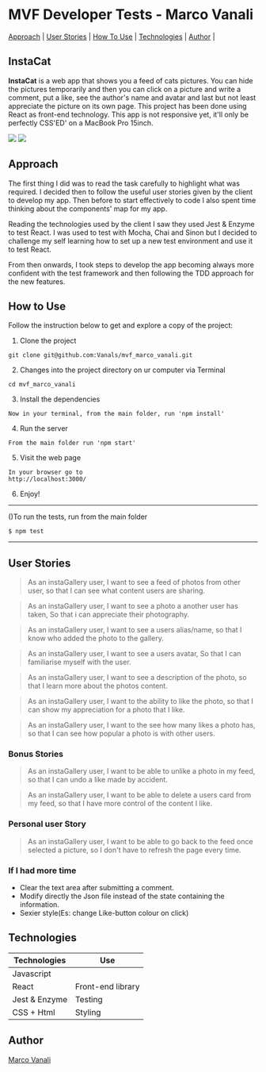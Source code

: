 # MVF Developer Tests - Marco Vanali
[Approach](#approach) | [User Stories](#user-stories) | [How To Use](#how-to-use) | [Technologies](#technologies) | [Author](#author) |

## InstaCat

<b>InstaCat</b> is a web app that shows you a feed of cats pictures. You can hide the pictures temporarily and then you can click on a picture and write a comment, put a like, see the author's name and avatar and last but not least appreciate the picture on its own page.
This project has been done using React as front-end technology.
This app is not responsive yet, it'll only be perfectly CSS'ED' on a MacBook Pro 15inch.

![](https://image.ibb.co/i1LKCc/Screen_Shot_2018_02_26_at_11_12_13.png)
![](https://preview.ibb.co/kmaxyH/Screen_Shot_2018_02_26_at_11_13_47.png)



## Approach

The first thing I did was to read the task carefully to highlight what was required. I decided then to follow the useful user stories given by the client to develop my app.
Then before to start effectively to code I also spent time thinking about the components' map for my app.

Reading the technologies used by the client I saw they used Jest & Enzyme to test React. I was used to  test with Mocha, Chai and Sinon but I decided to challenge my self learning how to set up a new test environment and use it to test React.

From then onwards, I took steps to develop the app becoming always more confident with the test framework and then following the TDD approach for the new features.

## How to Use

Follow the instruction below to get and explore a copy of the project:

1) Clone the project
```
git clone git@github.com:Vanals/mvf_marco_vanali.git
```
2) Changes into the project directory on ur computer via Terminal
```
cd mvf_marco_vanali
```
3) Install the dependencies
```
Now in your terminal, from the main folder, run 'npm install'
```
4) Run the server
```
From the main folder run 'npm start'
```
5) Visit the web page
```
In your browser go to
http://localhost:3000/
```
6) Enjoy!

----
()To run the tests, run from the main folder
```
$ npm test
```
----

## User Stories

> As an instaGallery user,
> I want to see a feed of photos from other user,
> so that I can see what content users are sharing.

> As an instaGallery user,
> I want to see a photo a another user has taken,
> So that i can appreciate their photography.

> As an instaGallery user,
> I want to see a users alias/name,
> so that I know who added the photo to the gallery.

> As an instaGallery user,
> I want to see a users avatar,
> So that I can familiarise myself with the user.

> As an instaGallery user,
> I want to see a description of the photo,
> so that I learn more about the photos content.

> As an instaGallery user,
> I want to the ability to like the photo,
> so that I can show my appreciation for a photo that I like.

> As an instaGallery user,
> I want to the see how many likes a photo has,
> so that I can see how popular a photo is with other users.

### Bonus Stories

> As an instaGallery user,
> I want to be able to unlike a photo in my feed,
> so that I can undo a like made by accident.

> As an instaGallery user,
> I want to be able to delete a users card from my feed,
> so that I have more control of the content I like.

### Personal user Story

> As an instaGallery user,
> I want to be able to go back to the feed once selected a picture,
> so I don't have to refresh the page every time.


### If I had more time
* Clear the text area after submitting a comment.
* Modify directly the Json file instead of the state containing the information.
* Sexier style(Es: change Like-button colour on click)

## Technologies

| Technologies  | Use                |
| ------------- | ------------------ |
| Javascript    |                    |
| React         | Front-end library  |
| Jest & Enzyme | Testing            |
| CSS + Html    | Styling            |

## Author

[Marco Vanali](https://github.com/Vanals)
